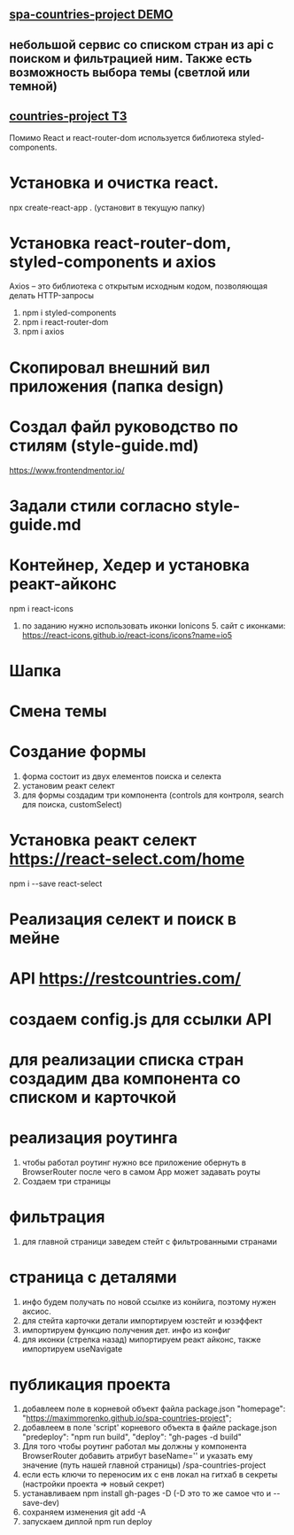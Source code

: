 ## [spa-countries-project DEMO](https://maximmorenko.github.io/spa-countries-project)

## небольшой сервис со списком стран из api c поиском и фильтрацией ним. Также есть возможность выбора темы (светлой или темной)

## [countries-project ТЗ](https://www.frontendmentor.io/challenges/rest-countries-api-with-color-theme-switcher-5cacc469fec04111f7b848ca)

Помимо React и react-router-dom используется библиотека styled-components.
# Установка и очистка react.
npx create-react-app . (установит в текущую папку)

# Установка react-router-dom, styled-components и axios
Axios – это библиотека с открытым исходным кодом, позволяющая делать HTTP-запросы
1. npm i styled-components
2. npm i react-router-dom
3. npm i axios
# Скопировал внешний вил приложения (папка design)

# Создал файл руководство по стилям (style-guide.md)
https://www.frontendmentor.io/

# Задали стили согласно style-guide.md

# Контейнер, Хедер и установка реакт-айконс
npm i react-icons
1. по заданию нужно использовать иконки Ionicons 5. сайт с иконками:
https://react-icons.github.io/react-icons/icons?name=io5

# Шапка

# Смена темы

# Создание формы
1. форма состоит из двух елементов поиска и селекта
2. установим реакт селект
3. для формы создадим три компонента (controls для контроля, search для поиска, customSelect)

# Установка реакт селект https://react-select.com/home
npm i --save react-select

# Реализация селект и поиск в мейне

# API https://restcountries.com/

# создаем config.js для ссылки API

# для реализации списка стран создадим два компонента со списком и карточкой

# реализация роутинга
1. чтобы работал роутинг нужно все приложение обернуть в BrowserRouter
после чего в самом App может задавать роуты
2. Создаем три страницы

# фильтрация
1. для главной страници заведем стейт с фильтрованными странами

# страница с деталями
1. инфо будем получать по новой ссылке из конйига, поэтому нужен аксиос.
2. для стейта карточки детали импортируем юзстейт и юзэффект
3. импортируем функцию получения дет. инфо из конфиг
4. для иконки (стрелка назад) мипортируем реакт айконс, также импортируем useNavigate

# публикация проекта
1. добавлеем поле в корневой объект файла package.json "homepage": "https://maximmorenko.github.io/spa-countries-project";
2. добавлеем в поле 'script' корневого объекта в файле package.json "predeploy": "npm run build", "deploy": "gh-pages -d build"
3. Для того чтобы роутинг работал мы должны у компонента BrowserRouter добавить атрибут baseName='' и указать ему значение (путь нашей главной страницы) /spa-countries-project
4. если есть ключи то переносим их с енв локал на гитхаб в секреты (настройки проекта => новый секрет)
5. устанавливаем npm install gh-pages -D (-D это то же самое что и --save-dev)
6. сохраняем изменения git add -A
7. запускаем диплой npm run deploy
